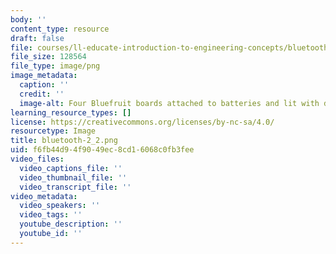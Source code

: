 ```yaml
---
body: ''
content_type: resource
draft: false
file: courses/ll-educate-introduction-to-engineering-concepts/bluetooth-2_2.png
file_size: 128564
file_type: image/png
image_metadata:
  caption: ''
  credit: ''
  image-alt: Four Bluefruit boards attached to batteries and lit with different colors.
learning_resource_types: []
license: https://creativecommons.org/licenses/by-nc-sa/4.0/
resourcetype: Image
title: bluetooth-2_2.png
uid: f6fb44d9-4f90-49ec-8cd1-6068c0fb3fee
video_files:
  video_captions_file: ''
  video_thumbnail_file: ''
  video_transcript_file: ''
video_metadata:
  video_speakers: ''
  video_tags: ''
  youtube_description: ''
  youtube_id: ''
---
```

